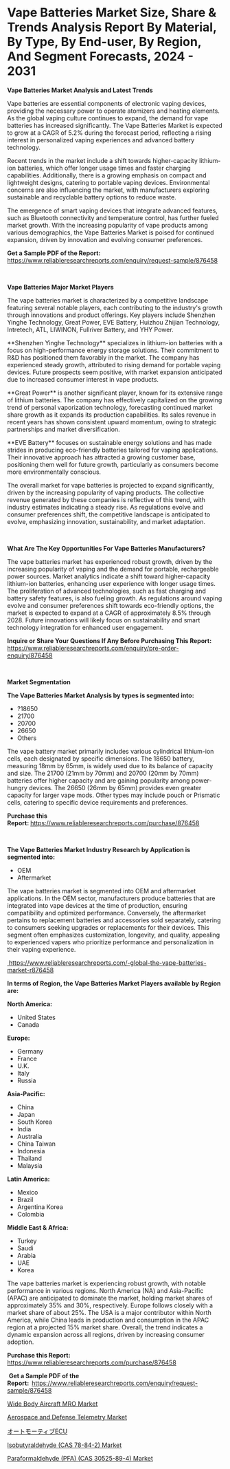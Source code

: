 <p><h1>Vape Batteries Market Size, Share & Trends Analysis Report By Material, By Type, By End-user, By Region, And Segment Forecasts, 2024 - 2031</h1></p><p><strong>Vape Batteries Market Analysis and Latest Trends</strong></p>
<p><p>Vape batteries are essential components of electronic vaping devices, providing the necessary power to operate atomizers and heating elements. As the global vaping culture continues to expand, the demand for vape batteries has increased significantly. The Vape Batteries Market is expected to grow at a CAGR of 5.2% during the forecast period, reflecting a rising interest in personalized vaping experiences and advanced battery technology.</p><p>Recent trends in the market include a shift towards higher-capacity lithium-ion batteries, which offer longer usage times and faster charging capabilities. Additionally, there is a growing emphasis on compact and lightweight designs, catering to portable vaping devices. Environmental concerns are also influencing the market, with manufacturers exploring sustainable and recyclable battery options to reduce waste.</p><p>The emergence of smart vaping devices that integrate advanced features, such as Bluetooth connectivity and temperature control, has further fueled market growth. With the increasing popularity of vape products among various demographics, the Vape Batteries Market is poised for continued expansion, driven by innovation and evolving consumer preferences.</p></p>
<p><strong>Get a Sample PDF of the Report:&nbsp;</strong> <a href="https://www.reliableresearchreports.com/enquiry/request-sample/876458">https://www.reliableresearchreports.com/enquiry/request-sample/876458</a></p>
<p>&nbsp;</p>
<p><strong>Vape Batteries Major Market Players</strong></p>
<p><p>The vape batteries market is characterized by a competitive landscape featuring several notable players, each contributing to the industry's growth through innovations and product offerings. Key players include Shenzhen Yinghe Technology, Great Power, EVE Battery, Huizhou Zhijian Technology, Intretech, ATL, LIWINON, Fullriver Battery, and YHY Power.</p><p>**Shenzhen Yinghe Technology** specializes in lithium-ion batteries with a focus on high-performance energy storage solutions. Their commitment to R&D has positioned them favorably in the market. The company has experienced steady growth, attributed to rising demand for portable vaping devices. Future prospects seem positive, with market expansion anticipated due to increased consumer interest in vape products.</p><p>**Great Power** is another significant player, known for its extensive range of lithium batteries. The company has effectively capitalized on the growing trend of personal vaporization technology, forecasting continued market share growth as it expands its production capabilities. Its sales revenue in recent years has shown consistent upward momentum, owing to strategic partnerships and market diversification.</p><p>**EVE Battery** focuses on sustainable energy solutions and has made strides in producing eco-friendly batteries tailored for vaping applications. Their innovative approach has attracted a growing customer base, positioning them well for future growth, particularly as consumers become more environmentally conscious.</p><p>The overall market for vape batteries is projected to expand significantly, driven by the increasing popularity of vaping products. The collective revenue generated by these companies is reflective of this trend, with industry estimates indicating a steady rise. As regulations evolve and consumer preferences shift, the competitive landscape is anticipated to evolve, emphasizing innovation, sustainability, and market adaptation.</p></p>
<p>&nbsp;</p>
<p><strong>What Are The Key Opportunities For Vape Batteries Manufacturers?</strong></p>
<p><p>The vape batteries market has experienced robust growth, driven by the increasing popularity of vaping and the demand for portable, rechargeable power sources. Market analytics indicate a shift toward higher-capacity lithium-ion batteries, enhancing user experience with longer usage times. The proliferation of advanced technologies, such as fast charging and battery safety features, is also fueling growth. As regulations around vaping evolve and consumer preferences shift towards eco-friendly options, the market is expected to expand at a CAGR of approximately 8.5% through 2028. Future innovations will likely focus on sustainability and smart technology integration for enhanced user engagement.</p></p>
<p><strong>Inquire or Share Your Questions If Any Before Purchasing This Report:</strong> <a href="https://www.reliableresearchreports.com/enquiry/pre-order-enquiry/876458">https://www.reliableresearchreports.com/enquiry/pre-order-enquiry/876458</a></p>
<p>&nbsp;</p>
<p><strong>Market Segmentation</strong></p>
<p><strong>The Vape Batteries Market Analysis by types is segmented into:</strong></p>
<p><ul><li>?18650</li><li>21700</li><li>20700</li><li>26650</li><li>Others</li></ul></p>
<p><p>The vape battery market primarily includes various cylindrical lithium-ion cells, each designated by specific dimensions. The 18650 battery, measuring 18mm by 65mm, is widely used due to its balance of capacity and size. The 21700 (21mm by 70mm) and 20700 (20mm by 70mm) batteries offer higher capacity and are gaining popularity among power-hungry devices. The 26650 (26mm by 65mm) provides even greater capacity for larger vape mods. Other types may include pouch or Prismatic cells, catering to specific device requirements and preferences.</p></p>
<p><strong>Purchase this Report:&nbsp;</strong><a href="https://www.reliableresearchreports.com/purchase/876458">https://www.reliableresearchreports.com/purchase/876458</a></p>
<p>&nbsp;</p>
<p><strong>The Vape Batteries Market Industry Research by Application is segmented into:</strong></p>
<p><ul><li>OEM</li><li>Aftermarket</li></ul></p>
<p><p>The vape batteries market is segmented into OEM and aftermarket applications. In the OEM sector, manufacturers produce batteries that are integrated into vape devices at the time of production, ensuring compatibility and optimized performance. Conversely, the aftermarket pertains to replacement batteries and accessories sold separately, catering to consumers seeking upgrades or replacements for their devices. This segment often emphasizes customization, longevity, and quality, appealing to experienced vapers who prioritize performance and personalization in their vaping experience.</p></p>
<p><a href="https://www.reliableresearchreports.com/-global-the-vape-batteries-market-r876458">&nbsp;https://www.reliableresearchreports.com/-global-the-vape-batteries-market-r876458</a></p>
<p><strong>In terms of Region, the Vape Batteries Market Players available by Region are:</strong></p>
<p>
    <p> <strong> North America: </strong>
        <ul>
            <li>United States</li>
            <li>Canada</li>
        </ul>
        </p> 
    <p> <strong> Europe: </strong>
        <ul>
            <li>Germany</li>
            <li>France</li>
            <li>U.K.</li>
            <li>Italy</li>
            <li>Russia</li>
        </ul>
        </p> 
    <p> <strong> Asia-Pacific: </strong>
        <ul>
            <li>China</li>
            <li>Japan</li>
            <li>South Korea</li>
            <li>India</li>
            <li>Australia</li>
            <li>China Taiwan</li>
            <li>Indonesia</li>
            <li>Thailand</li>
            <li>Malaysia</li>
        </ul>
        </p> 
    <p> <strong> Latin America: </strong>
        <ul>
            <li>Mexico</li>
            <li>Brazil</li>
            <li>Argentina Korea</li>
            <li>Colombia</li>
        </ul>
        </p> 
    <p> <strong> Middle East & Africa: </strong>
        <ul>
            <li>Turkey</li>
            <li>Saudi</li>
            <li>Arabia</li>
            <li>UAE</li>
            <li>Korea</li>
        </ul>
    </p>
    </p>
<p><p>The vape batteries market is experiencing robust growth, with notable performance in various regions. North America (NA) and Asia-Pacific (APAC) are anticipated to dominate the market, holding market shares of approximately 35% and 30%, respectively. Europe follows closely with a market share of about 25%. The USA is a major contributor within North America, while China leads in production and consumption in the APAC region at a projected 15% market share. Overall, the trend indicates a dynamic expansion across all regions, driven by increasing consumer adoption.</p></p>
<p><strong>Purchase this Report: </strong><a href="https://www.reliableresearchreports.com/purchase/876458">https://www.reliableresearchreports.com/purchase/876458</a></p>
<p>&nbsp;<strong>Get a Sample PDF of the Report:&nbsp;&nbsp;</strong><a href="https://www.reliableresearchreports.com/enquiry/request-sample/876458">https://www.reliableresearchreports.com/enquiry/request-sample/876458</a></p>
<p><strong></strong></p>
<p><p><a href="https://www.linkedin.com/pulse/wide-body-aircraft-mro-market-forecasts-trends-impact-analysis-wstgc?trackingId=yDh%2B2bpLSnarVbRAAxqNYw%3D%3D">Wide Body Aircraft MRO Market</a></p><p><a href="https://www.linkedin.com/pulse/global-aerospace-defense-telemetry-market-exploring-share-trends-fcvlc?trackingId=U3wkx%2Fb5TRyMFbq4jljh5w%3D%3D">Aerospace and Defense Telemetry Market</a></p><p><a href="https://medium.com/@eunawiegad2023/%E5%B8%82%E5%A0%B4%E4%BA%88%E6%B8%AC-%E3%82%B0%E3%83%AD%E3%83%BC%E3%83%90%E3%83%AB%E8%87%AA%E5%8B%95%E8%BB%8Aecu%E3%81%AE%E3%83%88%E3%83%AC%E3%83%B3%E3%83%89%E3%81%A8%E5%BD%B1%E9%9F%BF%E5%88%86%E6%9E%90-2024%E5%B9%B4-2031%E5%B9%B4-%E3%82%A2%E3%83%97%E3%83%AA%E3%82%B1%E3%83%BC%E3%82%B7%E3%83%A7%E3%83%B3%E5%88%A5-%E4%B9%97%E7%94%A8%E8%BB%8A-%E5%95%86%E7%94%A8%E8%BB%8A-%E3%81%8A%E3%82%88%E3%81%B3%E3%82%BF%E3%82%A4%E3%83%97%E5%88%A5-%E3%82%AC%E3%82%BD%E3%83%AA%E3%83%B3%E8%87%AA%E5%8B%95%E8%BB%8Aecu-%E3%83%87%E3%82%A3%E3%83%BC%E3%82%BC%E3%83%AB%E8%87%AA%E5%8B%95%E8%BB%8Aecu-9faf61065939">オートモーティブECU</a></p><p><a href="https://issuu.com/reportprime-2/docs/isobutyraldehyde-cas-78-84-2-market_a54f93edc90015">Isobutyraldehyde (CAS 78-84-2) Market</a></p><p><a href="https://issuu.com/reportprime-2/docs/paraformaldehyde-pfa-cas-30525-89-4_4dfee5dc2e4bdc">Paraformaldehyde (PFA) (CAS 30525-89-4) Market</a></p></p>